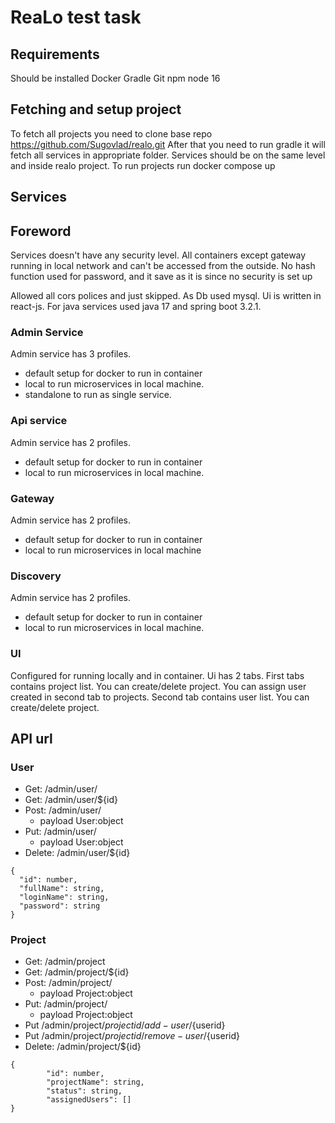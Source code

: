 # ReaLo test task

## Requirements

Should be installed
Docker
Gradle
Git
npm
node 16

## Fetching and setup project

To fetch all projects you need to clone base repo https://github.com/Sugovlad/realo.git
After that you need to run gradle it will fetch all services in appropriate folder. Services should be on the same level
and inside realo project.
To run projects run docker compose up

## Services

## Foreword

Services doesn't have any security level.
All containers except gateway running in local network and can't be accessed from the outside. No hash function used for
password, and it save as it is since no security is set up

Allowed all cors polices and just skipped. As Db used mysql. Ui is written in react-js. For java services used java 17
and spring boot 3.2.1.

### Admin Service

Admin service has 3 profiles.

- default setup for docker to run in container
- local to run microservices in local machine.
- standalone to run as single service.

### Api service

Admin service has 2 profiles.

- default setup for docker to run in container
- local to run microservices in local machine.

### Gateway

Admin service has 2 profiles.

- default setup for docker to run in container
- local to run microservices in local machine

### Discovery

Admin service has 2 profiles.

- default setup for docker to run in container
- local to run microservices in local machine.

### UI

Configured for running locally and in container.
Ui has 2 tabs. First tabs contains project list. You can create/delete project. You can assign user created in second
tab to projects.
Second tab contains user list. You can create/delete project.

## API url

### User

- Get: /admin/user/
- Get: /admin/user/${id}
- Post: /admin/user/
    - payload User:object
- Put: /admin/user/
    - payload User:object
- Delete: /admin/user/${id}

```
{
  "id": number,
  "fullName": string,
  "loginName": string,
  "password": string
}
```

### Project

- Get: /admin/project
- Get: /admin/project/${id}
- Post: /admin/project/
    - payload Project:object
- Put: /admin/project/
    - payload Project:object
- Put /admin/project/${projectid}/add-user/${userid}
- Put /admin/project/${projectid}/remove-user/${userid}
- Delete: /admin/project/${id}


``` 
{
        "id": number,
        "projectName": string,
        "status": string,
        "assignedUsers": []
}
```
